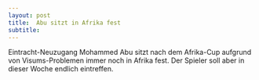```yaml
---
layout: post
title:  Abu sitzt in Afrika fest
subtitle:  
---
```


Eintracht-Neuzugang Mohammed Abu sitzt nach dem Afrika-Cup aufgrund von Visums-Problemen immer noch in Afrika fest. Der Spieler soll aber in dieser Woche endlich eintreffen.


